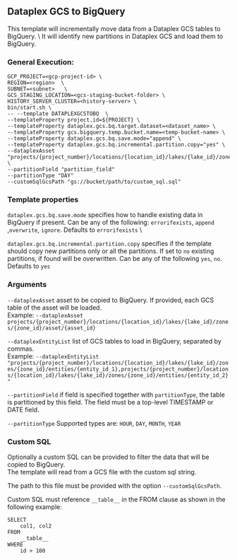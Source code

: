 ## Dataplex GCS to BigQuery

This template will incrementally move data from a Dataplex GCS tables to BigQuery. \ 
It will identify new partitions in Dataplex GCS and load them to BigQuery.

### General Execution:

```
GCP_PROJECT=<gcp-project-id> \
REGION=<region>  \
SUBNET=<subnet>   \
GCS_STAGING_LOCATION=<gcs-staging-bucket-folder> \
HISTORY_SERVER_CLUSTER=<history-server> \
bin/start.sh \
-- --template DATAPLEXGCSTOBQ  \
--templateProperty project.id=${PROJECT} \
--templateProperty dataplex.gcs.bq.target.dataset=<dataset_name> \
--templateProperty gcs.bigquery.temp.bucket.name=<temp-bucket-name> \
--templateProperty dataplex.gcs.bq.save.mode="append" \
--templateProperty dataplex.gcs.bq.incremental.partition.copy="yes" \
--dataplexAsset "projects/{project_number}/locations/{location_id}/lakes/{lake_id}/zones/{zone_id}/asset/{asset_id}" \
--partitionField "partition_field"
--partitionType "DAY"
--customSqlGcsPath "gs://bucket/path/to/custom_sql.sql" 
```

### Template properties
`dataplex.gcs.bq.save.mode` specifies how to handle existing data in BigQuery if present. 
Can be any of the following: `errorifexists`, `append` ,`overwrite`, `ignore`. Defaults to `errorifexists` \

`dataplex.gcs.bq.incremental.partition.copy` specifies if the template should copy new partitions only or all the partitions. 
If set to `no` existing partitions, if found will be overwritten. Can be any of the following `yes`, `no`. Defaults to `yes`


### Arguments
`--dataplexAsset` asset to be copied to BigQuery. If provided, each GCS table of the asset will be loaded. \
Example: `--dataplexAsset projects/{project_number}/locations/{location_id}/lakes/{lake_id}/zones/{zone_id}/asset/{asset_id}`

`--dataplexEntityList` list of GCS tables to load in BigQuery, separated by commas. \
Example: `--dataplexEntityList "projects/{project_number}/locations/{location_id}/lakes/{lake_id}/zones/{zone_id}/entities/{entity_id_1},projects/{project_number}/locations/{location_id}/lakes/{lake_id}/zones/{zone_id}/entities/{entity_id_2}"`

`--partitionField` if field is specified together with `partitionType`, the table is partitioned by this field. The field must be a top-level TIMESTAMP or DATE field.

`--partitionType` Supported types are: `HOUR`, `DAY`, `MONTH`, `YEAR`

### Custom SQL 

Optionally a custom SQL can be provided to filter the data that will be copied to BigQuery. \
The template will read from a GCS file with the custom sql string.

The path to this file must be provided with the option `--customSqlGcsPath`. 

Custom SQL must reference `__table__` in the FROM clause as shown in the following example:

```
SELECT 
    col1, col2
FROM
    __table__
WHERE 
    id > 100
```